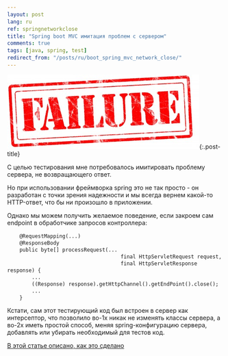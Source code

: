 ```yaml
---
layout: post
lang: ru
ref: springnetworkclose
title: "Spring boot MVC имитация проблем с сервером"
comments: true
tags: [java, spring, test]
redirect_from: "/posts/ru/boot_spring_mvc_network_close/"
---
```

![](/images/failure.jpg){:.post-title}

С целью тестирования мне потребовалось имитировать проблему сервера, не возвращающего
ответ.

Но при использовании фреймворка spring это не так просто - он разработан с точки зрения
надежности и мы всегда вернем какой-то HTTP-ответ, что бы ни произошло в приложении.

Однако мы можем получить желаемое поведение, если закроем сам endpoint в обработчике
запросов контроллера:

        @RequestMapping(...)
        @ResponseBody
        public byte[] processRequest(...
                                         final HttpServletRequest request,
                                         final HttpServletResponse response) {
            ...
            ((Response) response).getHttpChannel().getEndPoint().close();
            ...
        }

Кстати, сам этот тестирующий код был встроен в сервер как интерсептор, что позволило во-1х
никак не изменять классы сервера, а во-2х иметь простой способ, меняя spring-конфигурацию
сервера, добавлять или убирать необходимый для тестов код.

[В этой статье описано, как это сделано](/posts/ru/boot_spring_mvc_interceptor/)